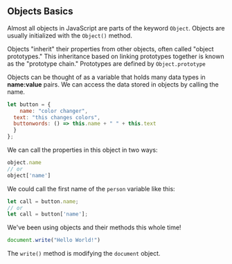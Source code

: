 ## Objects Basics

Almost all objects in JavaScript are parts of the keyword `Object`. Objects are usually initialized with the `Object()` method. 

 Objects "inherit" their properties from other objects, often called "object prototypes." This inheritance based on linking prototypes together is known as the "prototype chain." Prototypes are defined by `Object.prototype`

Objects can be thought of as a variable that holds many data types in **name:value** pairs. We can access the data stored in objects by calling the name. 

```JavaScript
let button = {
 	name: "color changer",
  text: "this changes colors",
  buttonwords: () => this.name + " " + this.text
  }
};
```

We can call the properties in this object in two ways: 

```JavaScript
object.name
// or 
object['name']
```

We could call the first name of the `person` variable like this:

```JavaScript
let call = button.name;
// or
let call = button['name'];
```

We've been using objects and their methods this whole time! 

```JavaScript
document.write("Hello World!")
```

The `write()` method is modifying the `document` object. 